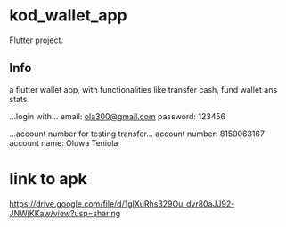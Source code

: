 # kod_wallet_app

Flutter project.

## Info
a flutter wallet app, with functionalities like transfer cash, fund wallet ans stats

...login with...
email: ola300@gmail.com
password: 123456

...account number for testing transfer...
account number: 8150063167
account name: Oluwa Teniola

# link to apk
https://drive.google.com/file/d/1glXuRhs329Qu_dvr80aJJ92-JNWjKKaw/view?usp=sharing
